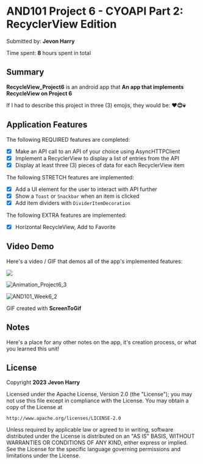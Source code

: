 <!-- (This is a comment) INSTRUCTIONS: Go through this page and fill out any **bolded** entries with their correct values.-->

# AND101 Project 6 - CYOAPI Part 2: RecyclerView Edition

Submitted by: **Jevon Harry**

Time spent: **8** hours spent in total

## Summary

**RecycleView_Project6** is an android app that **An app that implements RecycleView on Project 6**

If I had to describe this project in three (3) emojis, they would be: **❤️😊💀**

## Application Features

<!-- (This is a comment) Please be sure to change the [ ] to [x] for any features you completed.  If a feature is not checked [x], you might miss the points for that item! -->

The following REQUIRED features are completed:

- [X] Make an API call to an API of your choice using AsyncHTTPClient
- [X] Implement a RecyclerView to display a list of entries from the API
- [X] Display at least three (3) pieces of data for each RecyclerView item

The following STRETCH features are implemented:

- [X] Add a UI element for the user to interact with API further
- [X] Show a `Toast` or `Snackbar` when an item is clicked
- [X] Add item dividers with `DividerItemDecoration`

The following EXTRA features are implemented:

- [X] Horizontal RecycleView, Add to Favorite

## Video Demo

Here's a video / GIF that demos all of the app's implemented features:

<img src='https://i.imgur.com/KMEq61P.png'>

![Animation_Project6_3](https://user-images.githubusercontent.com/71582315/230560852-5092f3af-b2a2-48d8-acd9-03b4ad01ada1.gif)

![AND101_Week6_2](https://user-images.githubusercontent.com/71582315/230806634-40f39a21-b2fc-4f19-8fea-7fa1ae54a9e0.gif)


GIF created with **ScreenToGif**


<!-- Recommended tools:
- [Kap](https://getkap.co/) for macOS
- [ScreenToGif](https://www.screentogif.com/) for Windows
- [peek](https://github.com/phw/peek) for Linux. -->

## Notes

Here's a place for any other notes on the app, it's creation process, or what you learned this unit!

## License

Copyright **2023** **Jevon Harry**

Licensed under the Apache License, Version 2.0 (the "License");
you may not use this file except in compliance with the License.
You may obtain a copy of the License at

    http://www.apache.org/licenses/LICENSE-2.0

Unless required by applicable law or agreed to in writing, software
distributed under the License is distributed on an "AS IS" BASIS,
WITHOUT WARRANTIES OR CONDITIONS OF ANY KIND, either express or implied.
See the License for the specific language governing permissions and
limitations under the License.

